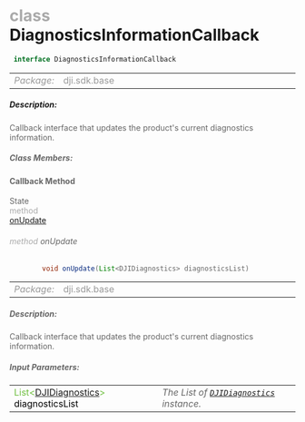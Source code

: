 <div class="article"><h1 ><font color="#AAA">class </font>DiagnosticsInformationCallback</h1></div>

~~~java
 interface DiagnosticsInformationCallback 
~~~

<html><table class="table-supportedby"><tr valign="top"><td width=15%><font color="#999"><i>Package:</i></td><td width=85%><font color="#999">dji.sdk.base</td></tr></table></html>



##### Description:



<font color="#666">Callback interface that updates the product's current diagnostics information.



##### Class Members:



#### Callback Method

<div class="api-row" id="djidiagnostics_onupdatediagnosticslist"><div class="api-col left">State</div><div class="api-col middle" style="color:#AAA">method</div><div class="api-col right"><a class="trigger" href="#djidiagnostics_onupdatediagnosticslist_inline">onUpdate</a></div></div><div class="inline-doc" id="djidiagnostics_onupdatediagnosticslist_inline"

><div class="article"><h6 ><font color="#AAA">method </font>onUpdate</h6></div>

~~~java
        void onUpdate(List<DJIDiagnostics> diagnosticsList)
~~~

<html><table class="table-supportedby"><tr valign="top"><td width=15%><font color="#999"><i>Package:</i></td><td width=85%><font color="#999">dji.sdk.base</td></tr></table></html>



##### Description:



<font color="#666">Callback interface that updates the product's current diagnostics information.



##### Input Parameters:

<html><table class="table-inline-parameters"><tr valign="top"><td><font color="#70BF41">List&lt;<a href="/Components/Diagnostics/DJIDiagnostics.html#djidiagnostics">DJIDiagnostics</a>&gt; <font color="#000">diagnosticsList</td><td><font color="#666"><i>The List of <code><a href="/Components/Diagnostics/DJIDiagnostics.html#djidiagnostics">DJIDiagnostics</a></code> instance.</i></td></tr></table></html></div>


